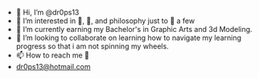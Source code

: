 - 👋 Hi, I’m @dr0ps13
- 👀 I’m interested in 🥾, 🎨, and philosophy just to 📛 a few
- 🌱 I’m currently earning my Bachelor's in Graphic Arts and 3d Modeling.
- 💞️ I’m looking to collaborate on learning how to navigate my learning progress so that i am not spinning my wheels.
- 📫 How to reach me  📨
- dr0ps13@hotmail.com

<!---
dr0ps13/dr0ps13 is a ✨ special ✨ repository because its `README.md` (this file) appears on your GitHub profile.
You can click the Preview link to take a look at your changes.
--->
